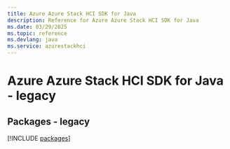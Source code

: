 ```yaml
---
title: Azure Azure Stack HCI SDK for Java
description: Reference for Azure Azure Stack HCI SDK for Java
ms.date: 03/29/2025
ms.topic: reference
ms.devlang: java
ms.service: azurestackhci
---
```

# Azure Azure Stack HCI SDK for Java - legacy
## Packages - legacy
[!INCLUDE [packages](azure-stack-hci-index.md)]